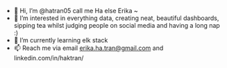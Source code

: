 - 👋 Hi, I’m @hatran05 call me Ha else Erika ~
- 👀 I’m interested in everything data, creating neat, beautiful dashboards, sipping tea whilst judging people on social media and having a long nap :)
- 🌱 I’m currently learning elk stack
- 📫 Reach me via email erika.ha.tran@gmail.com and linkedin.com/in/haktran/

<!---
hatran05/hatran05 is a ✨ special ✨ repository because its `README.md` (this file) appears on your GitHub profile.
You can click the Preview link to take a look at your changes.
--->

